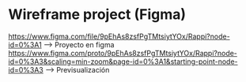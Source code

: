 # Wireframe project (Figma)
https://www.figma.com/file/9pEhAs8zsfPgTMtsiytYOx/Rappi?node-id=0%3A1  --> Proyecto en figma
https://www.figma.com/proto/9pEhAs8zsfPgTMtsiytYOx/Rappi?node-id=0%3A3&scaling=min-zoom&page-id=0%3A1&starting-point-node-id=0%3A3  --> Previsualización
